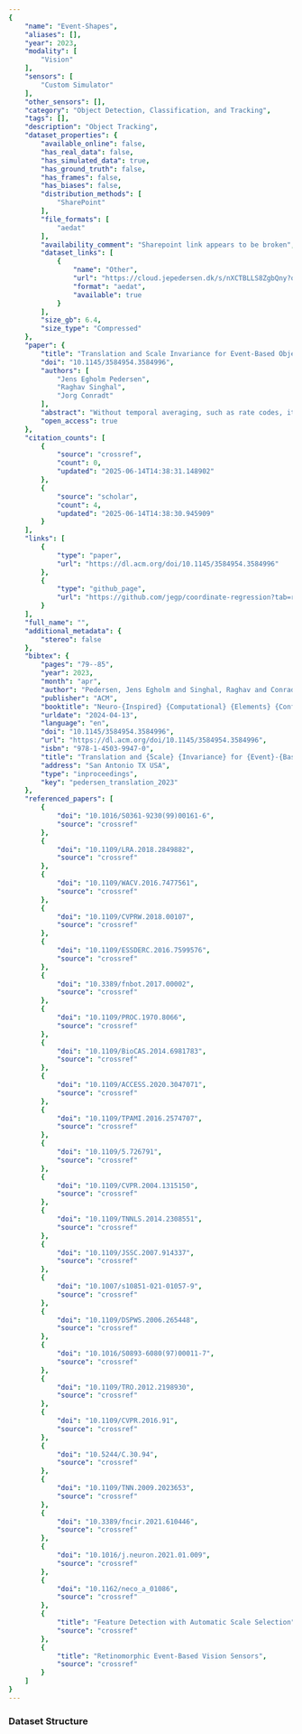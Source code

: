 ```yaml
---
{
    "name": "Event-Shapes",
    "aliases": [],
    "year": 2023,
    "modality": [
        "Vision"
    ],
    "sensors": [
        "Custom Simulator"
    ],
    "other_sensors": [],
    "category": "Object Detection, Classification, and Tracking",
    "tags": [],
    "description": "Object Tracking",
    "dataset_properties": {
        "available_online": false,
        "has_real_data": false,
        "has_simulated_data": true,
        "has_ground_truth": false,
        "has_frames": false,
        "has_biases": false,
        "distribution_methods": [
            "SharePoint"
        ],
        "file_formats": [
            "aedat"
        ],
        "availability_comment": "Sharepoint link appears to be broken",
        "dataset_links": [
            {
                "name": "Other",
                "url": "https://cloud.jepedersen.dk/s/nXCTBLLS8ZgbQny?openfile=true",
                "format": "aedat",
                "available": true
            }
        ],
        "size_gb": 6.4,
        "size_type": "Compressed"
    },
    "paper": {
        "title": "Translation and Scale Invariance for Event-Based Object tracking",
        "doi": "10.1145/3584954.3584996",
        "authors": [
            "Jens Egholm Pedersen",
            "Raghav Singhal",
            "Jorg Conradt"
        ],
        "abstract": "Without temporal averaging, such as rate codes, it remains challenging to train spiking neural networks for temporal regression tasks. In this work, we present a novel method to accurately predict spatial coordinates from event data with a fully spiking convolutional neural network (SCNN) without temporal averaging. Our method performs on-par with artificial neural networks (ANN) of similar complexity. Additionally, we demonstrate faster convergence in half the time using translation- and scale-invariant receptive fields. To permit comparison with conventional frame-based ANNs, we base our results on a simulated event-based dataset with an unrealistic high density. Therefore, we hypothesize that our method significantly outperform ANNs in settings with lower event density, as seen in real-life event-based data. Our model is fully spiking and can be ported directly to neuromorphic hardware.",
        "open_access": true
    },
    "citation_counts": [
        {
            "source": "crossref",
            "count": 0,
            "updated": "2025-06-14T14:38:31.148902"
        },
        {
            "source": "scholar",
            "count": 4,
            "updated": "2025-06-14T14:38:30.945909"
        }
    ],
    "links": [
        {
            "type": "paper",
            "url": "https://dl.acm.org/doi/10.1145/3584954.3584996"
        },
        {
            "type": "github_page",
            "url": "https://github.com/jegp/coordinate-regression?tab=readme-ov-file"
        }
    ],
    "full_name": "",
    "additional_metadata": {
        "stereo": false
    },
    "bibtex": {
        "pages": "79--85",
        "year": 2023,
        "month": "apr",
        "author": "Pedersen, Jens Egholm and Singhal, Raghav and Conradt, Jorg",
        "publisher": "ACM",
        "booktitle": "Neuro-{Inspired} {Computational} {Elements} {Conference}",
        "urldate": "2024-04-13",
        "language": "en",
        "doi": "10.1145/3584954.3584996",
        "url": "https://dl.acm.org/doi/10.1145/3584954.3584996",
        "isbn": "978-1-4503-9947-0",
        "title": "Translation and {Scale} {Invariance} for {Event}-{Based} {Object} tracking",
        "address": "San Antonio TX USA",
        "type": "inproceedings",
        "key": "pedersen_translation_2023"
    },
    "referenced_papers": [
        {
            "doi": "10.1016/S0361-9230(99)00161-6",
            "source": "crossref"
        },
        {
            "doi": "10.1109/LRA.2018.2849882",
            "source": "crossref"
        },
        {
            "doi": "10.1109/WACV.2016.7477561",
            "source": "crossref"
        },
        {
            "doi": "10.1109/CVPRW.2018.00107",
            "source": "crossref"
        },
        {
            "doi": "10.1109/ESSDERC.2016.7599576",
            "source": "crossref"
        },
        {
            "doi": "10.3389/fnbot.2017.00002",
            "source": "crossref"
        },
        {
            "doi": "10.1109/PROC.1970.8066",
            "source": "crossref"
        },
        {
            "doi": "10.1109/BioCAS.2014.6981783",
            "source": "crossref"
        },
        {
            "doi": "10.1109/ACCESS.2020.3047071",
            "source": "crossref"
        },
        {
            "doi": "10.1109/TPAMI.2016.2574707",
            "source": "crossref"
        },
        {
            "doi": "10.1109/5.726791",
            "source": "crossref"
        },
        {
            "doi": "10.1109/CVPR.2004.1315150",
            "source": "crossref"
        },
        {
            "doi": "10.1109/TNNLS.2014.2308551",
            "source": "crossref"
        },
        {
            "doi": "10.1109/JSSC.2007.914337",
            "source": "crossref"
        },
        {
            "doi": "10.1007/s10851-021-01057-9",
            "source": "crossref"
        },
        {
            "doi": "10.1109/DSPWS.2006.265448",
            "source": "crossref"
        },
        {
            "doi": "10.1016/S0893-6080(97)00011-7",
            "source": "crossref"
        },
        {
            "doi": "10.1109/TRO.2012.2198930",
            "source": "crossref"
        },
        {
            "doi": "10.1109/CVPR.2016.91",
            "source": "crossref"
        },
        {
            "doi": "10.5244/C.30.94",
            "source": "crossref"
        },
        {
            "doi": "10.1109/TNN.2009.2023653",
            "source": "crossref"
        },
        {
            "doi": "10.3389/fncir.2021.610446",
            "source": "crossref"
        },
        {
            "doi": "10.1016/j.neuron.2021.01.009",
            "source": "crossref"
        },
        {
            "doi": "10.1162/neco_a_01086",
            "source": "crossref"
        },
        {
            "title": "Feature Detection with Automatic Scale Selection",
            "source": "crossref"
        },
        {
            "title": "Retinomorphic Event-Based Vision Sensors",
            "source": "crossref"
        }
    ]
}
---
```


### Dataset Structure
